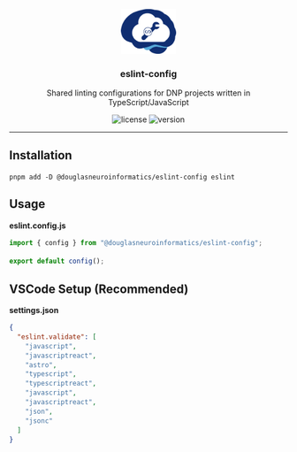 <!-- PROJECT LOGO -->
<div align="center">
  <a href="https://github.com/DouglasNeuroInformatics/ESLintConfig">
    <img src=".github/assets/eslint-config-logo.png" alt="Logo" width="100" >
  </a>
  <h3 align="center">eslint-config</h3>
  <p align="center">
    Shared linting configurations for DNP projects written in TypeScript/JavaScript 
  </p>
</div>

<!-- PROJECT SHIELDS -->
<div align="center">

![license](https://img.shields.io/github/license/DouglasNeuroInformatics/ESLintConfig)
![version](https://img.shields.io/github/package-json/v/DouglasNeuroInformatics/ESLintConfig)

</div>
<hr />

## Installation

```shell
pnpm add -D @douglasneuroinformatics/eslint-config eslint
```

## Usage

**eslint.config.js**

```javascript
import { config } from "@douglasneuroinformatics/eslint-config";

export default config();
```

## VSCode Setup (Recommended)

**settings.json**

```json
{
  "eslint.validate": [
    "javascript",
    "javascriptreact",
    "astro",
    "typescript",
    "typescriptreact",
    "javascript",
    "javascriptreact",
    "json",
    "jsonc"
  ]
}
```
